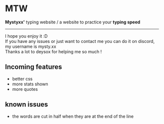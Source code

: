 # MTW
**Mystyxx'** typing website / a website to practice your **typing speed**

--- 
I hope you enjoy it :D <br>
If you have any issues or just want to contact me you can do it on discord, my username is mysty.xx <br>
Thanks a lot to deysox for helping me so much !

## Incoming features
- better css
- more stats shown
- more quotes

## known issues
- the words are cut in half when they are at the end of the line